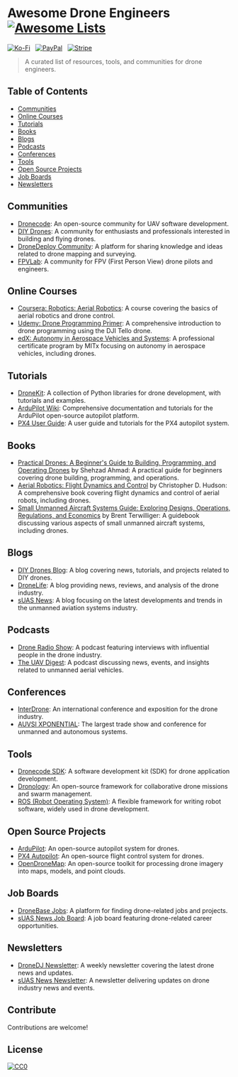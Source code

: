 # Awesome Drone Engineers [![Awesome Lists](https://srv-cdn.himpfen.io/badges/awesome-lists/awesomelists-flat.svg)](https://github.com/brandonhimpfen/awesome)

[![Ko-Fi](https://srv-cdn.himpfen.io/badges/kofi/kofi-flat.svg)](https://tinyurl.com/d4xnrptz) &nbsp; [![PayPal](https://srv-cdn.himpfen.io/badges/paypal/paypal-flat.svg)](https://tinyurl.com/mr22naua) &nbsp; [![Stripe](https://srv-cdn.himpfen.io/badges/stripe/stripe-flat.svg)](https://tinyurl.com/e8ymxdw3)

> A curated list of resources, tools, and communities for drone engineers.

## Table of Contents

- [Communities](#communities)
- [Online Courses](#online-courses)
- [Tutorials](#tutorials)
- [Books](#books)
- [Blogs](#blogs)
- [Podcasts](#podcasts)
- [Conferences](#conferences)
- [Tools](#tools)
- [Open Source Projects](#open-source-projects)
- [Job Boards](#job-boards)
- [Newsletters](#newsletters)

## Communities

- [Dronecode](https://www.dronecode.org/): An open-source community for UAV software development.
- [DIY Drones](https://diydrones.com/): A community for enthusiasts and professionals interested in building and flying drones.
- [DroneDeploy Community](https://community.dronedeploy.com/): A platform for sharing knowledge and ideas related to drone mapping and surveying.
- [FPVLab](http://fpvlab.com/): A community for FPV (First Person View) drone pilots and engineers.

## Online Courses

- [Coursera: Robotics: Aerial Robotics](https://www.coursera.org/learn/robotics-flight): A course covering the basics of aerial robotics and drone control.
- [Udemy: Drone Programming Primer](https://www.udemy.com/course/drone-programming-primer/): A comprehensive introduction to drone programming using the DJI Tello drone.
- [edX: Autonomy in Aerospace Vehicles and Systems](https://www.edx.org/professional-certificate/mitx-autonomy-in-aerospace-vehicles-and-systems): A professional certificate program by MITx focusing on autonomy in aerospace vehicles, including drones.

## Tutorials

- [DroneKit](http://python.dronekit.io/): A collection of Python libraries for drone development, with tutorials and examples.
- [ArduPilot Wiki](http://ardupilot.org/): Comprehensive documentation and tutorials for the ArduPilot open-source autopilot platform.
- [PX4 User Guide](https://docs.px4.io/): A user guide and tutorials for the PX4 autopilot system.

## Books

- [Practical Drones: A Beginner's Guide to Building, Programming, and Operating Drones](https://www.amazon.com/Practical-Drones-Beginners-Building-Programming/dp/1484238987) by Shehzad Ahmad: A practical guide for beginners covering drone building, programming, and operations.
- [Aerial Robotics: Flight Dynamics and Control](https://www.springer.com/gp/book/9783540894462) by Christopher D. Hudson: A comprehensive book covering flight dynamics and control of aerial robots, including drones.
- [Small Unmanned Aircraft Systems Guide: Exploring Designs, Operations, Regulations, and Economics](https://www.amazon.com/Small-Unmanned-Aircraft-Systems-Guide/dp/1138100261) by Brent Terwilliger: A guidebook discussing various aspects of small unmanned aircraft systems, including drones.

## Blogs

- [DIY Drones Blog](https://diydrones.com/profiles/blog/list): A blog covering news, tutorials, and projects related to DIY drones.
- [DroneLife](https://dronelife.com/): A blog providing news, reviews, and analysis of the drone industry.
- [sUAS News](https://www.suasnews.com/): A blog focusing on the latest developments and trends in the unmanned aviation systems industry.

## Podcasts

- [Drone Radio Show](https://droneradioshow.com/): A podcast featuring interviews with influential people in the drone industry.
- [The UAV Digest](http://theuavdigest.com/): A podcast discussing news, events, and insights related to unmanned aerial vehicles.

## Conferences

- [InterDrone](https://www.interdrone.com/): An international conference and exposition for the drone industry.
- [AUVSI XPONENTIAL](https://www.xponential.org/xponential2023/public/enter.aspx): The largest trade show and conference for unmanned and autonomous systems.

## Tools

- [Dronecode SDK](https://sdk.dronecode.org/): A software development kit (SDK) for drone application development.
- [Dronology](https://www.dronology.io/): An open-source framework for collaborative drone missions and swarm management.
- [ROS (Robot Operating System)](https://www.ros.org/): A flexible framework for writing robot software, widely used in drone development.

## Open Source Projects

- [ArduPilot](https://github.com/ArduPilot/ardupilot): An open-source autopilot system for drones.
- [PX4 Autopilot](https://github.com/PX4/PX4-Autopilot): An open-source flight control system for drones.
- [OpenDroneMap](https://github.com/OpenDroneMap/OpenDroneMap): An open-source toolkit for processing drone imagery into maps, models, and point clouds.

## Job Boards

- [DroneBase Jobs](https://www.dronebase.com/jobs): A platform for finding drone-related jobs and projects.
- [sUAS News Job Board](https://www.suasnews.com/job-board/): A job board featuring drone-related career opportunities.

## Newsletters

- [DroneDJ Newsletter](https://dronedj.com/newsletter/): A weekly newsletter covering the latest drone news and updates.
- [sUAS News Newsletter](https://www.suasnews.com/subscribe/): A newsletter delivering updates on drone industry news and events.

## Contribute

Contributions are welcome!

## License

[![CC0](https://mirrors.creativecommons.org/presskit/buttons/88x31/svg/by-sa.svg)](http://creativecommons.org/licenses/by-sa/4.0/)
